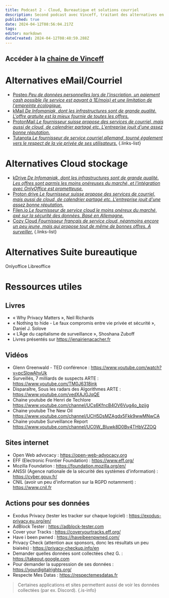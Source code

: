 ```yaml
---
title: Podcast 2 - Cloud, Bureautique et solutions courriel
description: Second podcast avec Vinceff, traitant des alternatives en terme de bureautique pour notre vie privée et sécurité en ligne...
published: true
date: 2024-04-12T08:56:04.217Z
tags: 
editor: markdown
dateCreated: 2024-04-12T08:48:59.288Z
---
```


## Accéder à la [chaine de Vinceff](https://www.youtube.com/channel/UCu6YaQSJf6gUzAoszZniJ8g)


# Alternatives eMail/Courriel

- [Posteo *Peu de données personnelles lors de l'inscription, un paiement cash possible (le service est payant à 1E/mois) et une limitation de l'empreinte écologique.*](https://posteo.de/fr)
- [kMail *De Infomaniak, dont les infrastructures sont de grande qualité. L'offre gratuite est la mieux fournie de toutes les offres.*](https://www.infomaniak.com/fr/hebergement/service-mail)
- [ProtonMail *Le fournisseur suisse propose des services de courriel, mais aussi de cloud, de calendrier partagé etc. L'entreprise jouit d'une assez bonne réputation.*](https://www.proton.me/fr/mail)
- [Tutanota *Le fournisseur de service courriel allemand, tourné également vers le respect de la vie privée de ses utilisateurs.*](https://tuta.com/fr)
{.links-list}

# Alternatives Cloud stockage

- [kDrive *De Infomaniak, dont les infrastructures sont de grande qualité. Les offres sont parmis les moins onéreuses du marché, et l'intégration avec OnlyOffice est prometteuse.*](https://www.infomaniak.com/fr/kdrive)
- [Proton drive *Le fournisseur suisse propose des services de courriel, mais aussi de cloud, de calendrier partagé etc. L'entreprise jouit d'une assez bonne réputation.*](https://proton.me/fr/drive)
- [Filen.io *Le fournisseur de service cloud le moins onéreux du marché, axé sur la sécurité des données. Basé en Allemagne.*](https://filen.io/)
- [Cozy Cloud *Fournisseur français de service cloud, néanmoins encore un peu jeune, mais qui propose tout de même de bonnes offres. A surveiller.*](https://cozy.io/fr/ )
{.links-list}


# Alternatives Suite bureautique

Onlyoffice 
Libreoffice 



# Ressources utiles
## Livres
- « Why Privacy Matters », Neil Richards
- « Nothing to hide - Le faux compromis entre vie privée et sécurité », Daniel J. Solove
- « L’Âge du capitalisme de surveillance », Shoshana Zuboff
- Livres présentés sur 
https://jenairienacacher.fr

## Vidéos
- Glenn Greenwald - TED conférence : 
https://www.youtube.com/watch?v=pcSlowAhvUk
- Surveillés, 7 milliards de suspects ARTE : 
https://www.youtube.com/TM0J6318ink
- Disparaître, Sous les radars des Algorithmes ARTE : 
https://www.youtube.com/vedXAJGJqQE
- Chaine youtube de Henri de Techlore
https://www.youtube.com/channel/UCs6KfncB4OV6Vug4o_bzijg
- Chaine youtube The New Oil
https://www.youtube.com/channel/UCH5DsMZAgdx5Fkk9wwMNwCA
- Chaine youtube Surveillance Report
https://www.youtube.com/channel/UC0W_BIuwk8D0Bv4THbVZZOQ

## Sites internet
- Open Web advocacy : 
https://open-web-advocacy.org
- EFF (Electronic Frontier Foundation) : 
https://www.eff.org/
- Mozilla Foundation : 
https://foundation.mozilla.org/en/
- ANSSI (Agence nationale de la sécurité des systèmes d'information) : 
https://cyber.gouv.fr/
- CNIL (avoir un peu d'information sur la RGPD notamment) : 
https://www.cnil.fr

## Actions pour ses données
- Exodus Privacy (tester les tracker sur chaque logiciel) : 
https://exodus-privacy.eu.org/en/
- AdBlock Tester : 
https://adblock-tester.com
- Cover your Tracks : 
https://coveryourtracks.eff.org/
- Have i been pwned : 
https://haveibeenpwned.com/
- Privacy Check (attention aux sponsors, donc les résultats un peu biaisés) : 
https://privacy-checkup.info/en
- Demander quelles données sont collectées chez G. : 
https://takeout.google.com
- Pour demander la suppression de ses données : 
https://yourdigitalrights.org/
- Respecte Mes Datas : 
https://respectemesdatas.fr

> Certaines applications et sites permettent aussi de voir les données collectées (par ex. Discord).
{.is-info}